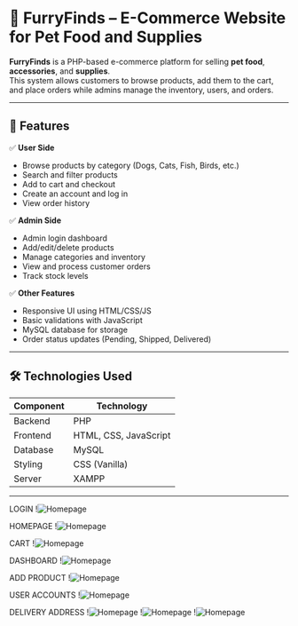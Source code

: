 # 🐾 FurryFinds – E-Commerce Website for Pet Food and Supplies

**FurryFinds** is a PHP-based e-commerce platform for selling **pet food**, **accessories**, and **supplies**.  
This system allows customers to browse products, add them to the cart, and place orders while admins manage the inventory, users, and orders.

---

## 🛒 Features

✅ **User Side**
- Browse products by category (Dogs, Cats, Fish, Birds, etc.)
- Search and filter products
- Add to cart and checkout
- Create an account and log in
- View order history

✅ **Admin Side**
- Admin login dashboard
- Add/edit/delete products
- Manage categories and inventory
- View and process customer orders
- Track stock levels

✅ **Other Features**
- Responsive UI using HTML/CSS/JS
- Basic validations with JavaScript
- MySQL database for storage
- Order status updates (Pending, Shipped, Delivered)

---

## 🛠️ Technologies Used

| Component      | Technology       |
|----------------|------------------|
| Backend        | PHP              |
| Frontend       | HTML, CSS, JavaScript |
| Database       | MySQL            |
| Styling        | CSS (Vanilla)|
| Server         | XAMPP|

---

LOGIN
!![Homepage](images/ff1.png)

HOMEPAGE
!![Homepage](images/ff2.png)

CART
!![Homepage](images/ff3.png)

DASHBOARD
!![Homepage](images/ff4.png)

ADD PRODUCT
!![Homepage](images/ff5.png)

USER ACCOUNTS
!![Homepage](images/ff6.png)

DELIVERY ADDRESS
!![Homepage](images/ff7.png)
!![Homepage](images/ff8.png)
!![Homepage](images/ff9.png)

